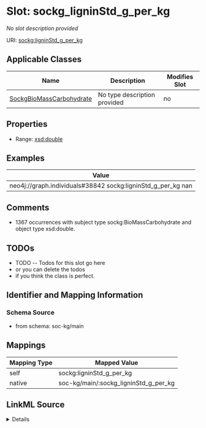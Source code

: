 

# Slot: sockg_ligninStd_g_per_kg


_No slot description provided_





URI: [sockg:ligninStd_g_per_kg](http://www.semanticweb.org/sockg/ontologies/2024/0/soil-carbon-ontology/ligninStd_g_per_kg)



<!-- no inheritance hierarchy -->





## Applicable Classes

| Name | Description | Modifies Slot |
| --- | --- | --- |
| [SockgBioMassCarbohydrate](../classes/SockgBioMassCarbohydrate.md) | No type description provided |  no  |







## Properties

* Range: [xsd:double](http://www.w3.org/2001/XMLSchema#double)






## Examples

| Value |
| --- |
| neo4j://graph.individuals#38842 sockg:ligninStd_g_per_kg nan |

## Comments

* 1367 occurrences with subject type sockg:BioMassCarbohydrate and object type xsd:double.

## TODOs

* TODO -- Todos for this slot go here
* or you can delete the todos
* if you think the class is perfect.

## Identifier and Mapping Information







### Schema Source


* from schema: soc-kg/main




## Mappings

| Mapping Type | Mapped Value |
| ---  | ---  |
| self | sockg:ligninStd_g_per_kg |
| native | soc-kg/main/:sockg_ligninStd_g_per_kg |




## LinkML Source

<details>
```yaml
name: sockg_ligninStd_g_per_kg
description: No slot description provided
todos:
- TODO -- Todos for this slot go here
- or you can delete the todos
- if you think the class is perfect.
comments:
- 1367 occurrences with subject type sockg:BioMassCarbohydrate and object type xsd:double.
examples:
- value: neo4j://graph.individuals#38842 sockg:ligninStd_g_per_kg nan
from_schema: soc-kg/main
rank: 1000
slot_uri: sockg:ligninStd_g_per_kg
alias: sockg_ligninStd_g_per_kg
domain_of:
- sockg_BioMassCarbohydrate
range: double

```
</details>